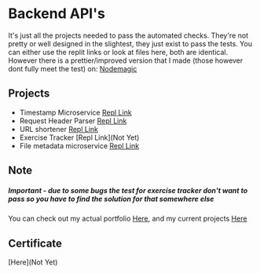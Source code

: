 
# Backend API's

It's just all the projects needed to pass the automated checks. They're not pretty or well designed in the slightest, they just exist to pass the tests. You can either use the replit links or look at files here, both are identical. However there is a prettier/improved version that I made (those however dont fully meet the test) on: [Nodemagic](https://nodemagic.herokuapp.com/fcc)

## Projects
- Timestamp Microservice [Repl Link](https://replit.com/@ThatLukaszGuy/project-timestamp#.replit)
- Request Header Parser [Repl Link](https://replit.com/@ThatLukaszGuy/project-headerparser#server.js)
- URL shortener [Repl Link](https://replit.com/@ThatLukaszGuy/project-urlshortener#.replit)
- Exercise Tracker [Repl Link](Not Yet)
- File metadata microservice [Repl Link](https://replit.com/@ThatLukaszGuy/project-metadata-file-upload#.replit)



## Note

##### Important - due to some bugs the test for exercise tracker don't want to pass so you have to find the solution for that somewhere else

You can check out my actual portfolio [Here](https://www.thatlukaszguy.dev/home),
and my current projects [Here](https://www.thatlukaszguy.dev/projects)


## Certificate

[Here](Not Yet)
